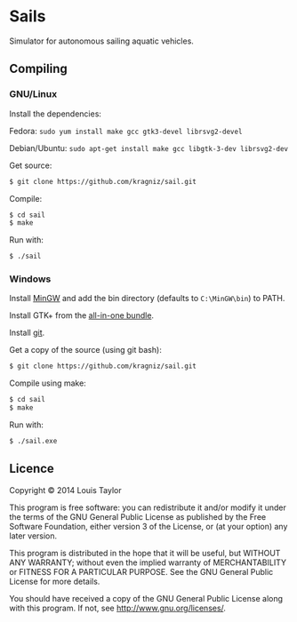Sails
====

Simulator for autonomous sailing aquatic vehicles.

Compiling
---------

### GNU/Linux

Install the dependencies:

Fedora: `sudo yum install make gcc gtk3-devel librsvg2-devel`

Debian/Ubuntu: `sudo apt-get install make gcc libgtk-3-dev librsvg2-dev`

Get source:

```bash
$ git clone https://github.com/kragniz/sail.git
```

Compile:

```bash
$ cd sail
$ make
```

Run with:

```bash
$ ./sail
```

### Windows

Install [MinGW](http://www.mingw.org/) and add the bin directory (defaults to
`C:\MinGW\bin`) to PATH.

Install GTK+ from the [all-in-one bundle](http://www.gtk.org/download/win32_tutorial.php).

Install [git](http://git-scm.com/download/win).

Get a copy of the source (using git bash):

```bash
$ git clone https://github.com/kragniz/sail.git
```

Compile using make:

```bash
$ cd sail
$ make
```

Run with:

```bash
$ ./sail.exe
```

Licence
-------

Copyright © 2014 Louis Taylor

This program is free software: you can redistribute it and/or modify it under
the terms of the GNU General Public License as published by the Free Software
Foundation, either version 3 of the License, or (at your option) any later
version.

This program is distributed in the hope that it will be useful, but WITHOUT ANY
WARRANTY; without even the implied warranty of MERCHANTABILITY or FITNESS FOR A
PARTICULAR PURPOSE.  See the GNU General Public License for more details.

You should have received a copy of the GNU General Public License along with
this program.  If not, see <http://www.gnu.org/licenses/>.
